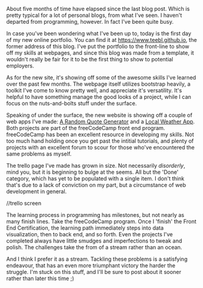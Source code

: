 About five months of time have elapsed since the last blog post. Which is pretty typical for a lot of personal blogs, from what I've seen. I haven't departed from programming, however. In fact I've been quite busy.

In case you've been wondering what I've been up to, today is the first day of my new online portfolio. You can find it at https://www.teebl.github.io, the former address of this blog. I've put the portfolio to the front-line to show off my skills at webpages, and since this blog was made from a template, it wouldn't really be fair for it to be the first thing to show to potential employers.

As for the new site, it's showing off some of the awesome skills I've learned over the past few months. The webpage itself utilizes bootstrap heavily, a toolkit I've come to know pretty well, and appreciate it's versatility. It's helpful to have something manage the good looks of a project, while I can focus on the nuts-and-bolts stuff under the surface.

Speaking of under the surface, the new website is showing off a couple of web apps I've made: [A Random Quote Generator](https://codepen.io/teebl/full/JMpRrN) and a [Local Weather App](https://codepen.io/teebl/full/KZeOYG). Both projects are part of the freeCodeCamp front end program. freeCodeCamp has been an excellent resource in developing my skills. Not too much hand holding once you get past the intitial tutorials, and plenty of projects with an excellent forum to scour for those who've encountered the same problems as myself.

The trello page I've made has grown in size. Not necessarily *disorderly*, mind you, but it is beginning to bulge at the seems. All but the 'Done' category, which has yet to be populated with a single item. I don't think that's due to a lack of conviction on my part, but a circumstance of web development in general. 

//trello screen

The learning process in programming has milestones, but not nearly as many finish lines. Take the freeCodeCamp program. Once I 'finish' the Front End Certification, the learning path immediately steps into data visualization, then to back end, and so forth. Even the projects I've completed always have little smudges and imperfections to tweak and polish. The challenges take the from of a stream rather than an ocean.

And I think I prefer it as a stream. Tackling these problems is a satisfying endeavour, that has an even more triumphant victory the harder the struggle. I'm stuck on this stuff, and I'll be sure to post about it sooner rather than later this time ;)
